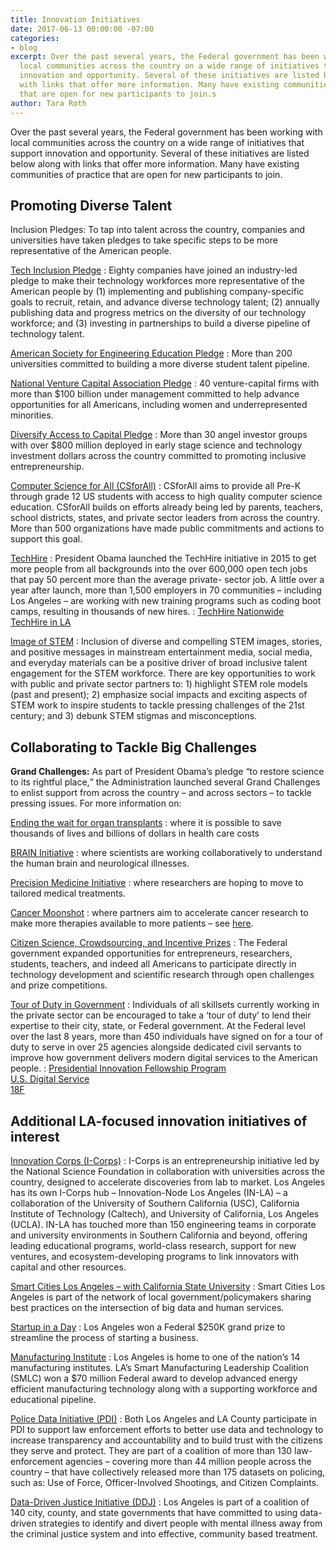 ```yaml
---
title: Innovation Initiatives
date: 2017-06-13 00:00:00 -07:00
categories:
- blog
excerpt: Over the past several years, the Federal government has been working with
  local communities across the country on a wide range of initiatives that support
  innovation and opportunity. Several of these initiatives are listed below along
  with links that offer more information. Many have existing communities of practice
  that are open for new participants to join.s
author: Tara Roth
---
```


Over the past several years, the Federal government has been working with local communities across the country on a wide range of initiatives that support innovation and opportunity. Several of these initiatives are listed below along with links that offer more information. Many have existing communities of practice that are open for new participants to join.  

## Promoting Diverse Talent

Inclusion Pledges: To tap into talent across the country, companies and universities have taken pledges to take specific steps to be more representative of the American people.    

[Tech Inclusion Pledge](http://www.tech-inclusion.org)
: Eighty companies have joined an industry-led pledge to make their technology workforces more representative of the American people by (1) implementing and publishing company-specific goals to recruit, retain, and advance diverse technology talent; (2) annually publishing data and progress metrics on the diversity of our technology workforce; and (3) investing in partnerships to build a diverse pipeline of technology talent.

[American Society for Engineering Education Pledge](https://obamawhitehouse.archives.gov/sites/default/files/microsites/ostp/EDC_DiversityInitiativeLetter_Nov2016.PDF)
: More than 200 universities committed to building a more diverse student talent pipeline.

[National Venture Capital Association Pledge](https://obamawhitehouse.archives.gov/sites/default/files/microsites/ostp/nvca_white_house_demo_day_letter_0.pdf)
: 40 venture-capital firms with more than $100 billion under management committed to help advance opportunities for all Americans, including women and underrepresented minorities.

[Diversify Access to Capital Pledge](https://obamawhitehouse.archives.gov/sites/default/files/microsites/ostp/diversifycapitalpledge_Nov2016.pdf)
: More than 30 angel investor groups with over $800 million deployed in early stage science and technology investment dollars across the country committed to promoting inclusive entrepreneurship. 

[Computer Science for All (CSforAll)](https://www.whitehouse.gov/blog/2016/01/30/computer-science-all)
: CSforAll aims to provide all Pre-K through grade 12 US students with access to high quality computer science education. CSforAll builds on efforts already being led by parents, teachers, school districts, states, and private sector leaders from across the country. More than 500 organizations have made public commitments and actions to support this goal.

[TechHire](https://www.whitehouse.gov/issues/technology/techhire)
: President Obama launched the TechHire initiative in 2015 to get more people from all backgrounds into the over 600,000 open tech jobs that pay 50 percent more than the average private- sector job. A little over a year after launch, more than 1,500 employers in 70 communities – including Los Angeles – are working with new training programs such as coding boot camps, resulting in thousands of new hires.
: [TechHire Nationwide](https://www.whitehouse.gov/issues/technology/techhire)<br />[TechHire in LA](https://techhire.org/community/los-angeles/)

[Image of STEM](https://obamawhitehouse.archives.gov/sites/default/files/microsites/ostp/imageofstemdepictiondoc_02102016_clean.pdf)
: Inclusion of diverse and compelling STEM images, stories, and positive messages in mainstream entertainment media, social media, and everyday materials can be a positive driver of broad inclusive talent engagement for the STEM workforce. There are key opportunities to work with public and private sector partners to: 1) highlight STEM role models (past and present); 2) emphasize social impacts and exciting aspects of STEM work to inspire students to tackle pressing challenges of the 21st century; and 3) debunk STEM stigmas and misconceptions.

## Collaborating to Tackle Big Challenges

**Grand Challenges:** As part of President Obama’s pledge <q>to restore science to its rightful place,</q> the Administration launched several Grand Challenges to enlist support from across the country – and across sectors – to tackle pressing issues. For more information on:  

[Ending the wait for organ transplants](https://obamawhitehouse.archives.gov/blog/2016/12/21/reducing-organ-waiting-list-key-actions-and-opportunities-future)
: where it is possible to save thousands of lives and billions of dollars in health care costs

[BRAIN Initiative](https://www.braininitiative.nih.gov)
: where scientists are working collaboratively to understand the human brain and neurological illnesses.

[Precision Medicine Initiative](https://ghr.nlm.nih.gov/primer/precisionmedicine/initiative)
: where researchers are hoping to move to tailored medical treatments.

[Cancer Moonshot](https://www.cancer.gov/research/key-initiatives/moonshot-cancer-initiative)
: where partners aim to accelerate cancer research to make more therapies available to more patients – see [here]().

[Citizen Science, Crowdsourcing, and Incentive Prizes](https://www.challenge.gov)
: The Federal government expanded opportunities for entrepreneurs, researchers, students, teachers, and indeed all Americans to participate directly in technology development and scientific research through open challenges and prize competitions. 

[Tour of Duty in Government](https://presidentialinnovationfellows.gov)
: Individuals of all skillsets currently working in the private sector can be encouraged to take a ‘tour of duty’ to lend their expertise to their city, state, or Federal government. At the Federal level over the last 8 years, more than 450 individuals have signed on for a tour of duty to serve in over 25 agencies alongside dedicated civil servants to improve how government delivers modern digital services to the American people.
: [Presidential Innovation Fellowship Program](https://presidentialinnovationfellows.gov)<br />[U.S. Digital Service](https://www.usds.gov)<br />[18F](https://18f.gsa.gov) 

## Additional LA-focused innovation initiatives of interest

[Innovation Corps (I-Corps)](http://lanode.org/about/)
: I-Corps is an entrepreneurship initiative led by the National Science Foundation in collaboration with universities across the country, designed to accelerate discoveries from lab to market. Los Angeles has its own I-Corps hub – Innovation-Node Los Angeles (IN-LA) – a collaboration of the University of Southern California (USC), California Institute of Technology (Caltech), and University of California, Los Angeles (UCLA). IN-LA has touched more than 150 engineering teams in corporate and university environments in Southern California and beyond, offering leading educational programs, world-class research, support for new ventures, and ecosystem-developing programs to link innovators with capital and other resources.

[Smart Cities Los Angeles – with California State University](https://obamawhitehouse.archives.gov/the-press-office/2016/09/26/fact-sheet-announcing-over-80-million-new-federal-investment-and)
: Smart Cities Los Angeles is part of the network of local government/policymakers sharing best practices on the intersection of big data and human services.

[Startup in a Day](http://www.prnewswire.com/news-releases/sba-six-cities-launch-their-startup-in-a-day-solutions-300328072.html)
: Los Angeles won a Federal $250K grand prize to streamline the process of starting a business.

[Manufacturing Institute](https://smartmanufacturingcoalition.org)
: Los Angeles is home to one of the nation’s 14 manufacturing institutes. LA’s Smart Manufacturing Leadership Coalition (SMLC) won a $70 million Federal award to develop advanced energy efficient manufacturing technology along with a supporting workforce and educational pipeline.

[Police Data Initiative (PDI)](https://publicsafetydataportal.org/participating-agencies)
: Both Los Angeles and LA County participate in PDI to support law enforcement efforts to better use data and technology to increase transparency and accountability and to build trust with the citizens they serve and protect. They are part of a coalition of more than 130 law-enforcement agencies – covering more than 44 million people across the country – that have collectively released more than 175 datasets on policing, such as: Use of Force, Officer-Involved Shootings, and Citizen Complaints.

[Data-Driven Justice Initiative (DDJ)](http://www.naco.org/resources/programs-and-services/data-driven-justice)
: Los Angeles is part of a coalition of 140 city, county, and state governments that have committed to using data- driven strategies to identify and divert people with mental illness away from the criminal justice system and into effective, community based treatment.

